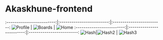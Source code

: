 # Akaskhune-frontend




:-------------------------:|:-------------------------:|:-------------------------:
![Profile](https://raw.githubusercontent.com/gsoosk/Akaskhune-frontend/master/screenshots/Profile.png)  |  ![Boards](https://raw.githubusercontent.com/gsoosk/Akaskhune-frontend/master/screenshots/boards.png) | ![Home](https://raw.githubusercontent.com/gsoosk/Akaskhune-frontend/master/screenshots/home.png)
:-------------------------:|:-------------------------:|:-------------------------:
![Hash](https://raw.githubusercontent.com/gsoosk/Akaskhune-frontend/master/screenshots/hashtag.png)|![Hash2](https://raw.githubusercontent.com/gsoosk/Akaskhune-frontend/master/screenshots/hashtag2.png) | ![Hash3](https://raw.githubusercontent.com/gsoosk/Akaskhune-frontend/master/screenshots/hashtag3.png)
